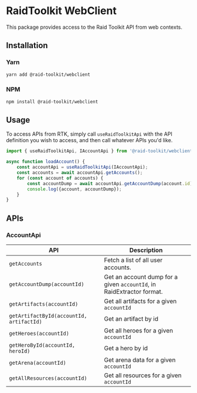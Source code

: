 # RaidToolkit WebClient

This package provides access to the Raid Toolkit API from web contexts.

## Installation

### Yarn

```sh
yarn add @raid-toolkit/webclient
```

### NPM

```sh
npm install @raid-toolkit/webclient
```

## Usage

To access APIs from RTK, simply call `useRaidToolkitApi` with the API definition you wish to access, and then call whatever APIs you'd like.

```ts
import { useRaidToolkitApi, IAccountApi } from '@raid-toolkit/webclient';

async function loadAccount() {
    const accountApi = useRaidToolkitApi(IAccountApi);
    const accounts = await accountApi.getAccounts();
    for (const account of accounts) {
        const accountDump = await accountApi.getAccountDump(account.id);
        console.log({account, accountDump});
    }
}

```

## APIs

### AccountApi

| API | Description |
|-----|-------------|
| `getAccounts` | Fetch a list of all user accounts. |
| `getAccountDump(accountId)` | Get an account dump for a given `accountId`, in RaidExtractor format. |
| `getArtifacts(accountId)` | Get all artifacts for a given `accountId` |
| `getArtifactById(accountId, artifactId)` | Get an artifact by id |
| `getHeroes(accountId)` | Get all heroes for a given `accountId` |
| `getHeroById(accountId, heroId)` | Get a hero by id |
| `getArena(accountId)` | Get arena data for a given `accountId` |
| `getAllResources(accountId)` | Get all resources for a given `accountId` |
